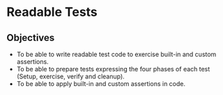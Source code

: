 # Readable Tests

## Objectives

- To be able to write readable test code to exercise built-in and custom assertions.
- To be able to prepare tests expressing the four phases of each test (Setup, exercise, verify and cleanup).
- To be able to apply built-in and custom assertions in code.
  